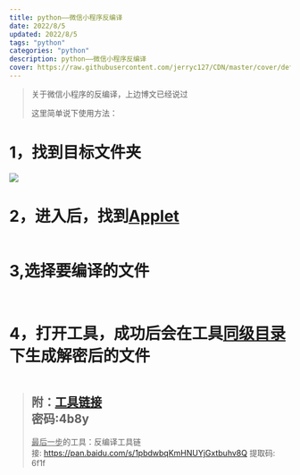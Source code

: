 ```yaml
---
title: python——微信小程序反编译
date: 2022/8/5
updated: 2022/8/5
tags: "python"
categories: "python"
description: python——微信小程序反编译
cover: https://raw.githubusercontent.com/jerryc127/CDN/master/cover/default_bg.png
---
```

<blockquote class="block-green">
<p>关于微信小程序的反编译，上边博文已经说过</p>
<p>这里简单说下使用方法：</p>
</blockquote>
<h1 id="hid-rWSSYm">1，找到目标文件夹</h1>
<p><img src="https://img2022.cnblogs.com/blog/2577496/202201/2577496-20220124201651952-1453731950.png" /></p>
<h1 id="hid-rP5RMi">2，进入后，找到<span style="text-decoration: underline;">Applet</span></h1>
<p><a href="https://img2022.cnblogs.com/blog/2577496/202201/2577496-20220124201724247-546599208.png" data-fancybox="gallery"><img class="medium-zoom-image" src="https://img2022.cnblogs.com/blog/2577496/202201/2577496-20220124201724247-546599208.png" alt="" /></a></p>
<h1 id="hid-c3GWtw">3,选择要编译的文件</h1>
<p><a href="https://img2022.cnblogs.com/blog/2577496/202201/2577496-20220124201817239-1691069972.png" data-fancybox="gallery"><img class="medium-zoom-image" src="https://img2022.cnblogs.com/blog/2577496/202201/2577496-20220124201817239-1691069972.png" alt="" /></a></p>
<p><a href="https://img2022.cnblogs.com/blog/2577496/202201/2577496-20220124201823632-1714476642.png" data-fancybox="gallery"><img class="medium-zoom-image" src="https://img2022.cnblogs.com/blog/2577496/202201/2577496-20220124201823632-1714476642.png" alt="" /></a></p>
<h1 id="hid-tpQxeM">4，打开工具，成功后会在工具<span style="text-decoration: underline;">同级目录</span>下生成解密后的文件</h1>
<p><a href="https://img2022.cnblogs.com/blog/2577496/202201/2577496-20220124201955462-1898873114.png" data-fancybox="gallery"><img class="medium-zoom-image" src="https://img2022.cnblogs.com/blog/2577496/202201/2577496-20220124201955462-1898873114.png" alt="" /></a></p>
<blockquote>
<h2 id="hid-jiCz8t">附：<a href="https://wwn.lanzoul.com/icYA0z7uhih" target="_blank" rel="noopener">工具链接</a><br />密码:4b8y</h2>
<p><span style="text-decoration: underline;">最后一步</span>的工具：反编译工具链接:&nbsp;<a href="https://links.jianshu.com/go?to=https%3A%2F%2Flink.zhihu.com%2F%3Ftarget%3Dhttps%253A%2F%2Fpan.baidu.com%2Fs%2F1pbdwbqKmHNUYjGxtbuhv8Q" target="_blank" rel="noopener">https://pan.baidu.com/s/1pbdwbqKmHNUYjGxtbuhv8Q</a>&nbsp;提取码: 6f1f</p>
</blockquote>